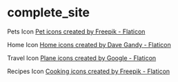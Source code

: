 # complete_site

Pets Icon 
<a href="https://www.flaticon.com/free-icons/pet" title="pet icons">Pet icons created by Freepik - Flaticon</a>

Home Icon
<a href="https://www.flaticon.com/free-icons/home" title="home icons">Home icons created by Dave Gandy - Flaticon</a>

Travel Icon
<a href="https://www.flaticon.com/free-icons/plane" title="plane icons">Plane icons created by Google - Flaticon</a>

Recipes Icon
<a href="https://www.flaticon.com/free-icons/cooking" title="cooking icons">Cooking icons created by Freepik - Flaticon</a>
